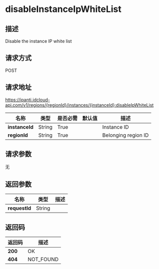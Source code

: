 # disableInstanceIpWhiteList


## 描述
Disable the instance IP white list

## 请求方式
POST

## 请求地址
https://ipanti.jdcloud-api.com/v1/regions/{regionId}/instances/{instanceId}:disableIpWhiteList

|名称|类型|是否必需|默认值|描述|
|---|---|---|---|---|
|**instanceId**|String|True||Instance ID|
|**regionId**|String|True||Belonging region ID|

## 请求参数
无


## 返回参数
|名称|类型|描述|
|---|---|---|
|**requestId**|String||



## 返回码
|返回码|描述|
|---|---|
|**200**|OK|
|**404**|NOT_FOUND|
